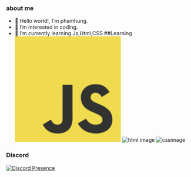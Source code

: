 ### about me
- 👋 Hello world!, I'm phamhung.
- 👀 I’m interested in coding.
- 🌱 I’m currently learning Js,Html,CSS
##Learning
![js image](https://raw.githubusercontent.com/github/explore/80688e429a7d4ef2fca1e82350fe8e3517d3494d/topics/javascript/javascript.png)
![html image](https://upload.wikimedia.org/wikipedia/commons/thumb/8/80/HTML5_logo_resized.svg/1200px-HTML5_logo_resized.svg.png)
![cssimage]([https://imgur.com/a/oqHq3eK.jpg](https://imgur.com/gallery/oqHq3eK))
### Discord
[![Discord Presence](https://lanyard.cnrad.dev/api/869473483615264768)](https://discord.com/users/869473483615264768)
